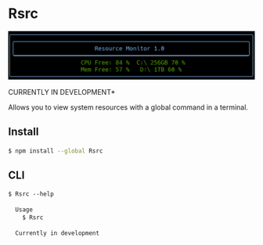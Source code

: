 # Rsrc

![Image of Rsrc](./assets/RsrcDemo.png)


CURRENTLY IN DEVELOPMENT*

Allows you to view system resources with a global command in a terminal.

## Install

```bash
$ npm install --global Rsrc
```

## CLI

```
$ Rsrc --help

  Usage
    $ Rsrc

  Currently in development